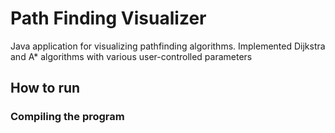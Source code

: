 # Path Finding Visualizer

Java application for visualizing pathfinding algorithms. Implemented Dijkstra and A* algorithms with various user-controlled parameters

## How to run
### Compiling the program

